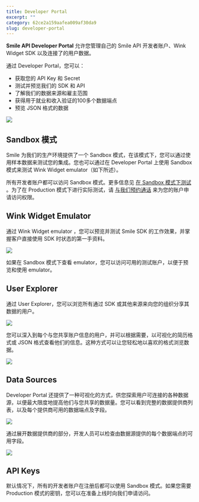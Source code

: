 ```yaml
---
title: Developer Portal
excerpt: ""  
category: 62ce2a159aafea009af30da9
slug: developer-portal
---
```



**Smile API Developer Portal** 允许您管理自己的 Smile API 开发者账户、Wink Widget SDK 以及连接了的用户数据。

通过 Developer Portal，您可以：

- 获取您的 API Key 和 Secret
- 测试并预览我们的 SDK 和 API
- 了解我们的数据来源和雇主范围
- 获得用于就业和收入验证的100多个数据端点
- 预览 JSON 格式的数据

![](https://files.readme.io/529e11b-smile-developer-portal-welcome.png)

## Sandbox 模式

Smile 为我们的生产环境提供了一个 Sandbox 模式，在该模式下，您可以通过使用样本数据来测试您的集成。您也可以通过在 Developer Portal 上使用 Sandbox 模式来测试 Wink Widget emulator（如下所述）。

所有开发者账户都可以访问 Sandbox 模式。更多信息见 [在 Sandbox 模式下测试](https://docs.getsmileapi.com/reference/chapter-4#testing-in-sandbox) 。为了在 Production 模式下进行实际测试，请 [与我们预约通话](https://www.getsmileapi.com/book-a-call-with-smile-api?utm_source=FAQ&utm_medium=FAQ&utm_campaign=FAQ) 来为您的账户申请访问权限。

## Wink Widget Emulator

通过 Wink Widget emulator ，您可以预览并测试 Smile SDK 的工作效果，并掌握客户直接使用 SDK 时状态的第一手资料。

![](https://files.readme.io/62ee66d-smileapi-wink-widget-emulator.png)

如果在 Sandbox 模式下查看 emulator，您可以访问可用的测试账户，以便于预览和使用 emulator。

## User Explorer

通过 User Explorer，您可以浏览所有通过 SDK 或其他来源来向您的组织分享其数据的用户。

![](https://files.readme.io/a5853e6-smile-developer-portal-users.png)

您可以深入到每个与您共享账户信息的用户，并可以根据需要，以可视化的简历格式或 JSON 格式查看他们的信息。这种方式可以让您轻松地以喜欢的格式浏览数据。

![](https://files.readme.io/5203c0c-smile-developer-portal-users-cv.png)

## Data Sources

Developer Portal 还提供了一种可视化的方式，供您探索用户可连接的各种数据源，以便最大限度地提高他们与您共享的数据量。您可以看到完整的数据提供商列表，以及每个提供商可用的数据端点及字段。

![](https://files.readme.io/0473e35-smile-developer-portal-data-sources-explorer.png)

通过展开数据提供商的部分，开发人员可以检查由数据源提供的每个数据端点的可用字段。

![](https://files.readme.io/b41a747-smile-developer-portal-data-sources-explorer-fields.png)

## API Keys

默认情况下，所有的开发者账户在注册后都可以使用 Sandbox 模式。如果您需要 Production 模式的密钥，您可以在准备上线时向我们申请访问。
